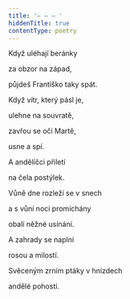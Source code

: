 ```yaml
---
title: '– – – '
hiddenTitle: true
contentType: poetry
---
```


Když uléhají beránky

za obzor na západ,

půjdeš Františko taky spát.

Když vítr, který pásl je,

ulehne na souvratě,

zavřou se oči Martě,

usne a spí.

A andělíčci přiletí

na čela postýlek.

Vůně dne rozleží se v snech

a s vůní noci promíchány

obalí něžné usínání.

A zahrady se naplní

rosou a milostí.

Svěceným zrním ptáky v hnízdech

andělé pohostí.
